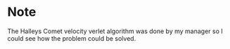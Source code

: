 # Note
The Halleys Comet velocity verlet algorithm was done by my manager so I could see how the problem could be solved.
